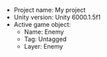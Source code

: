 <!-- UNITY CODE ASSIST INSTRUCTIONS START -->
- Project name: My project
- Unity version: Unity 6000.1.5f1
- Active game object:
  - Name: Enemy
  - Tag: Untagged
  - Layer: Enemy
<!-- UNITY CODE ASSIST INSTRUCTIONS END -->